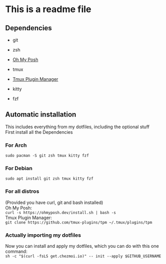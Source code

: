 # This is a readme file

## Dependencies
* git
* zsh
* [Oh My Posh](https://ohmyposh.dev/docs/installation/linux)

* tmux
* [Tmux Plugin Manager](https://github.com/tmux-plugins/tpm)
* kitty
* fzf

## Automatic installation
This includes everything from my dotfiles, including the optional stuff\
First install all the Dependencies

### For Arch
`sudo pacman -S git zsh tmux kitty fzf`

### For Debian
`sudo apt install git zsh tmux kitty fzf`

### For all distros
(Provided you have curl, git and bash installed)\
Oh My Posh:\
`curl -s https://ohmyposh.dev/install.sh | bash -s`\
Tmux Plugin Manager:\
`git clone https://github.com/tmux-plugins/tpm ~/.tmux/plugins/tpm`

### Actually importing my dotfiles
Now you can install and apply my dotfiles, which you can do with this one command:\
`sh -c "$(curl -fsLS get.chezmoi.io)" -- init --apply $GITHUB_USERNAME`


